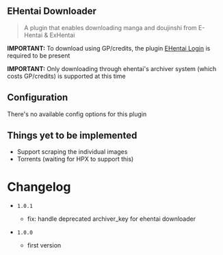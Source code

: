 EHentai Downloader
----------------------------

> A plugin that enables downloading manga and doujinshi from E-Hentai & ExHentai

**IMPORTANT:** To download using GP/credits, the plugin [EHentai Login](https://github.com/happypandax/plugins/tree/master/plugins/EHentai%20Login) is required to be present

**IMPORTANT:** Only downloading through ehentai's archiver system (which costs GP/credits) is supported at this time

## Configuration

There's no available config options for this plugin

## Things yet to be implemented

- Support scraping the individual images
- Torrents (waiting for HPX to support this)

# Changelog

- `1.0.1`
    - fix: handle deprecated archiver_key for ehentai downloader
    
- `1.0.0`
    - first version